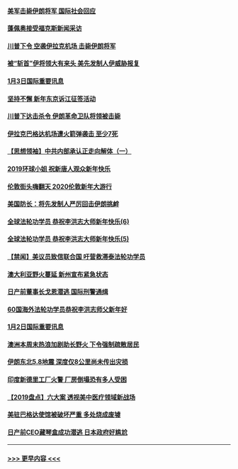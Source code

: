 #### [美军击毙伊朗将军 国际社会回应](../pages/prog202/a102744485.md?t=01040333) 
#### [蓬佩奥接受福克斯新闻采访](../pages/prog202/a102744480.md?t=01040333) 
#### [川普下令 空袭伊拉克机场 击毙伊朗将军](../pages/prog202/a102744470.md?t=01040333) 
#### [被“斩首”伊将领大有来头 美先发制人伊威胁报复](../pages/prog202/a102744454.md?t=01040333) 
#### [1月3日国际重要讯息](../pages/prog202/a102744301.md?t=01040333) 
#### [坚持不懈 新年东京诉江征签活动](../pages/prog202/a102744303.md?t=01040333) 
#### [川普下达击杀令 伊朗革命卫队将领被击毙](../pages/prog202/a102741911.md?t=01040333) 
#### [伊拉克巴格达机场遭火箭弹袭击 至少7死](../pages/prog202/a102744115.md?t=01040333) 
#### [【思想领袖】中共内部承认正走向解体（一）](../pages/prog202/a102744097.md?t=01040333) 
#### [2019环球小姐 祝新唐人观众新年快乐](../pages/prog202/a102744043.md?t=01040333) 
#### [伦敦街头嗨翻天 2020伦敦新年大游行](../pages/prog202/a102743925.md?t=01040333) 
#### [美国防长：将先发制人严厉回击伊朗挑衅](../pages/prog202/a102743930.md?t=01040333) 
#### [全球法轮功学员 恭祝李洪志大师新年快乐(6)](../pages/prog202/a102743899.md?t=01040333) 
#### [全球法轮功学员 恭祝李洪志大师新年快乐(5)](../pages/prog202/a102743766.md?t=01040333) 
#### [【禁闻】美议员致信联合国 吁营救滞泰法轮功学员](../pages/prog202/a102743781.md?t=01040333) 
#### [澳大利亚野火蔓延 新州宣布紧急状态](../pages/prog202/a102743681.md?t=01040333) 
#### [日产前董事长戈恩潜逃 国际刑警通缉](../pages/prog202/a102743676.md?t=01040333) 
#### [60国海外法轮功学员恭祝李洪志师父新年好](../pages/prog202/a102743628.md?t=01040333) 
#### [1月2日国际重要讯息](../pages/prog202/a102743488.md?t=01040333) 
#### [澳洲本周末热浪加剧助长野火 下令强制疏散居民](../pages/prog202/a102743421.md?t=01040333) 
#### [伊朗东北5.8地震 深度仅8公里尚未传出灾损](../pages/prog202/a102743396.md?t=01040333) 
#### [印度新德里工厂火警 厂房倒塌恐有多人受困](../pages/prog202/a102743386.md?t=01040333) 
#### [【2019盘点】六大案 透视美中医疗领域新战场](../pages/prog202/a102743227.md?t=01040333) 
#### [美驻巴格达使馆被破坏严重 多处烧成废墟](../pages/prog202/a102743244.md?t=01040333) 
#### [日产前CEO藏琴盒成功潜逃 日本政府好尴尬](../pages/prog202/a102742937.md?t=01040333) 

----
#### [ >>> 更早内容 <<< ](../indexes/prog202-earlier.md)

